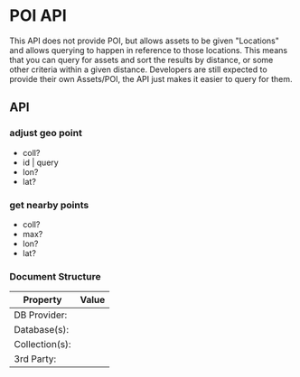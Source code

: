 # POI API
This API does not provide POI, but allows assets to be given "Locations" and allows querying to happen in reference to those locations. This means that you can query for assets and sort the results by distance, or some other criteria within a given distance. Developers are still expected to provide their own Assets/POI, the API just makes it easier to query for them. 

## API
### adjust geo point
* coll?
* id | query
* lon?
* lat?


### get nearby points
* coll?
* max?
* lon?
* lat?

### Document Structure

| Property | Value |
|----------|-------|
| DB Provider: |  |
| Database(s): |  |
| Collection(s): |  | 
| 3rd Party: |  |
